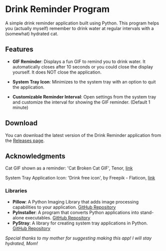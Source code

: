 # Drink Reminder Program

A simple drink reminder application built using Python. This program helps you (actually myself) remember to drink water at regular intervals with a (somewhat) hydrated cat.

## Features

- **GIF Reminder**: Displays a fun GIF to remind you to drink water. It automatically closes after 10 seconds or you could close the display yourself. It does NOT close the application.

- **System Tray Icon**: Minimizes to the system tray with an option to quit the application.

- **Customizable Reminder Interval**: Open settings from the system tray and customize the interval for showing the GIF reminder. (Default 1 minute)

## Download

You can download the latest version of the Drink Reminder application from the [Releases page](https://github.com/AkiNotBunny/drink_reminder/releases).


## Acknowledgments

Cat GIF shown as a reminder: 'Cat Broken Cat GIF', Tenor, [link](https://tenor.com/byRd2.gif)

System Tray Application Icon: 'Drink free icon', by Freepik - Flaticon, [link](https://www.flaticon.com/free-icon/drink_169965)

### Libraries

- **Pillow**: A Python Imaging Library that adds image processing capabilities to your application. [GitHub Repository](https://github.com/python-pillow/Pillow)
- **PyInstaller**: A program that converts Python applications into stand-alone executables. [GitHub Repository](https://github.com/pyinstaller/pyinstaller)
- **PyStray**: A library for creating system tray applications in Python. [GitHub Repository](https://github.com/moses-palmer/pystray)

*Special thanks to my mother for suggesting making this app! I will stay hydrated, Mom!*
